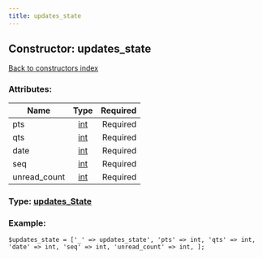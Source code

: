 ```yaml
---
title: updates_state
---
```

## Constructor: updates\_state  
[Back to constructors index](index.md)



### Attributes:

| Name     |    Type       | Required |
|----------|:-------------:|---------:|
|pts|[int](../types/int.md) | Required|
|qts|[int](../types/int.md) | Required|
|date|[int](../types/int.md) | Required|
|seq|[int](../types/int.md) | Required|
|unread\_count|[int](../types/int.md) | Required|



### Type: [updates\_State](../types/updates_State.md)


### Example:

```
$updates_state = ['_' => updates_state', 'pts' => int, 'qts' => int, 'date' => int, 'seq' => int, 'unread_count' => int, ];
```